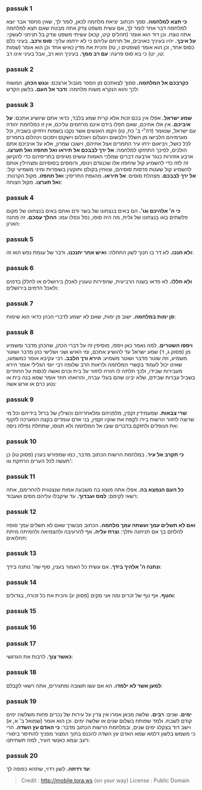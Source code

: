 
### passuk 1
<b>כי תצא למלחמה.</b> סמך הכתוב יציאת מלחמה לכאן, לומר לך, שאין מחסר אבר יוצא למלחמה דבר אחר לומר לך, אם עשית משפט צדק אתה מבטח שאם תצא למלחמה אתה נוצח. וכן דוד הוא אומר (תהלים קיט, קכא) עשיתי משפט וצדק בל תניחני לעשקי: 
<b>על איבך.</b> יהיו בעיניך כאויבים, אל תרחם עליהם כי לא ירחמו עליך: 
<b>סוס ורכב.</b> בעיני כלם כסוס אחד, וכן הוא אומר (שופטים ו, טז) והכית את מדין כאיש אחד וכן הוא אומר (שמות טו, יט) כי בא סוס פרעה: 
<b>עם רב ממך.</b> בעיניך הוא רב, אבל בעיני אינו רב:

### passuk 2
<b>כקרבכם אל המלחמה.</b> סמוך לצאתכם מן הספר מגבול ארצכם: 
<b>ונגש הכהן.</b> המשוח לכך והוא הנקרא משוח מלחמה: 
<b>ודבר אל העם.</b> בלשון הקדש:

### passuk 3
<b>שמע ישראל.</b> אפלו אין בכם זכות אלא קרית שמע בלבד, כדאי אתם שיושיע אתכם: 
<b>על איביכם.</b> אין אלו אחיכם, שאם תפלו בידם אינם מרחמים עליכם, אין זו כמלחמת יהודה עם ישראל, שנאמר (דה"י ב' כח, טו) ויקמו האנשים אשר נקבו בשמות ויחזיקו בשביה, וכל מערמיהם הלבישו מן השלל וילבשום וינעלום ויאכלום וישקום ויסכום וינהלום בחמרים לכל כושל, ויביאום ירחו עיר התמרים אצל אחיהם, וישובו שמרון, אלא על אויביכם אתם הולכים, לפיכך התחזקו למלחמה: 
<b>אל ירך לבבכם אל תיראו ואל תחפזו ואל תערצו.</b> ארבע אזהרות כנגד ארבעה דברים שמלכי האמות עושים מגיפים בתריסיהם כדי להקישן זה לזה כדי להשמיע קול שיחפזו אלו שכנגדם וינוסו, ורומסים בסוסיהם ומצהילין אותם להשמיע קול שעטת פרסות סוסיהם, וצווחין בקולם ותוקעין בשופרות ומיני משמיעי קול: 
<b>אל ירך לבבכם.</b> מצהלת סוסים: 
<b>אל תיראו.</b> מהגפת התריסין: 
<b>ואל תחפזו.</b> מקול הקרנות: 
<b>ואל תערצו.</b> מקול הצוחה:

### passuk 4
<b>כי ה' אלהיכם וגו'.</b> הם באים בנצחונו של בשר ודם ואתם באים בנצחונו של מקום פלשתים באו בנצחונו של גלית, מה היה סופו, נפל ונפלו עמו: 
<b>ההלך עמכם.</b> זה מחנה הארון:

### passuk 5
<b>ולא חנכו.</b> לא דר בו חנוך לשון התחלה: 
<b>ואיש אחר יחנכנו.</b> ודבר של עגמת נפש הוא זה:

### passuk 6
<b>ולא חללו.</b> לא פדאו בשנה הרביעית, שהפירות טעונין לאכלן בירושלים או לחללן בדמים ולאכל הדמים בירושלים:

### passuk 7
<b>פן ימות במלחמה.</b> ישוב פן ימות, שאם לא ישמע לדברי הכהן כדאי הוא שימות:

### passuk 8
<b>ויספו השטרים.</b> למה נאמר כאן ויספו, מוסיפין זה על דברי הכהן, שהכהן מדבר ומשמיע מן (פסוק ג, ד) שמע ישראל עד להושיע אתכם, ומי האיש ושני ושלישי כהן מדבר ושוטר משמיע, וזה שוטר מדבר ושוטר משמיע: 
<b>הירא ורך הלבב.</b> רבי עקיבא אומר כמשמעו, שאינו יכול לעמוד בקשרי המלחמה ולראות חרב שלופה רבי יוסי הגלילי אומר הירא מעבירות שבידו, ולכך תלתה לו תורה לחזור על בית וכרם ואשה לכסות על החוזרים בשביל עברות שבידם, שלא יבינו שהם בעלי עברה, והרואהו חוזר אומר שמא בנה בית או נטע כרם או ארש אשה:

### passuk 9
<b>שרי צבאות.</b> שמעמידין זקפין, מלפניהם ומלאחריהם וכשילין של ברזל בידיהם וכל מי שרוצה לחזור הרשות בידו לקפח את שוקיו זקפין, בני אדם עומדים בקצה המערכה לזקוף את הנופלים ולחזקם בדברים שובו אל המלחמה ולא תנוסו, שתחלת נפילה ניסה:

### passuk 10
<b>כי תקרב אל עיר.</b> במלחמת הרשות הכתוב מדבר, כמו שמפורש בענין (פסוק טו) כן תעשה לכל הערים הרחקת וגו':

### passuk 11
<b>כל העם הנמצא בה.</b> אפלו אתה מוצא בה משבעה אמות שנצטוית להחרימם, אתה רשאי לקימם: 
<b>למס ועבדוך.</b> עד שיקבלו עליהם מסים ושעבוד:

### passuk 12
<b>ואם לא תשלים עמך ועשתה עמך מלחמה.</b> הכתוב מבשרך שאם לא תשלים עמך סופה להלחם בך אם תניחנה ותלך: 
<b>וצרת עליה.</b> אף להרעיבה ולהצמיאה ולהמיתה מיתת תחלואים:

### passuk 13
<b>ונתנה ה' אלהיך בידך.</b> אם עשית כל האמור בענין, סוף שה' נותנה בידך:

### passuk 14
<b>והטף.</b> אף טף של זכרים ומה אני מקים (פסוק יג) והכית את כל זכורה, בגדולים:

### passuk 15

### passuk 16

### passuk 17
<b>כאשר צוך.</b> לרבות את הגרגשי:

### passuk 18
<b>למען אשר לא ילמדו.</b> הא אם עשו תשובה ומתגירים, אתה רשאי לקבלם:

### passuk 19
<b>ימים.</b> שנים: 
<b>רבים.</b> שלשה מכאן אמרו אין צרין על עירות של נכרים פחות משלשה ימים קודם לשבת. ולמד שפותח בשלום שנים או שלשה ימים. וכן הוא אומר (שמואל ב' א, א) וישב דוד בצקלג ימים שנים, ובמלחמת הרשות הכתוב מדבר: 
<b>כי האדם עץ השדה.</b> הרי כי משמש בלשון דלמא שמא האדם עץ השדה להכנס בתוך המצור מפניך להתיסר ביסורי רעב וצמא כאנשי העיר, למה תשחיתנו:

### passuk 20
<b>עד רדתה.</b> לשון רדוי, שתהא כפופה לך:

>Credit : http://mobile.tora.ws (on your way)
>License : Public Domain